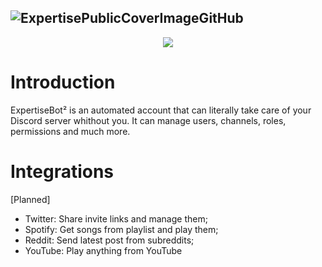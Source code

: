 ![ExpertisePublicCoverImageGitHub](https://i.imgur.com/unrX2de.jpg)
---
<p align="center">
 <a href="https://lgtm.com/projects/g/iLuiizUHD/ExpertiseBotRewritten/context:python">
  <img src="https://img.shields.io/lgtm/grade/python/g/iLuiizUHD/ExpertiseBotRewritten.svg?logo=lgtm&logoWidth=18"/>
 </a>
</p>

# Introduction
ExpertiseBot² is an automated account that can literally take care of your Discord server whithout you. It can manage users, channels, roles, permissions and much more.

# Integrations
[Planned]
 - Twitter: Share invite links and manage them;
 - Spotify: Get songs from playlist and play them;
 - Reddit: Send latest post from subreddits;
 - YouTube: Play anything from YouTube

